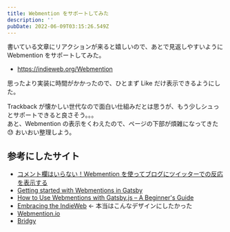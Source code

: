 ```yaml
---
title: Webmention をサポートしてみた
description: ''
pubDate: 2022-06-09T03:15:26.549Z
---
```


書いている文章にリアクションが来ると嬉しいので、あとで見返しやすいように Webmention をサポートしてみた。

- https://indieweb.org/Webmention

思ったより実装に時間がかかったので、ひとまず Like だけ表示できるようにした。

Trackback が懐かしい世代なので面白い仕組みだとは思うが、もう少しシュっとサポートできると良さそう。。。  
あと、Webmention の表示をくわえたので、ページの下部が煩雑になってきた 😓 おいおい整理しよう。

## 参考にしたサイト

- [コメント欄はいらない！Webmention を使ってブログにツイッターでの反応を表示する](https://qiita.com/jlkiri/items/d56ec812fa8de7a740e2)
- [Getting started with Webmentions in Gatsby](https://www.knutmelvaer.no/blog/2019/06/getting-started-with-webmentions-in-gatsby)
- [How to Use Webmentions with Gatsby.js – A Beginner's Guide](https://www.freecodecamp.org/news/how-to-use-webmentions-with-gatsby-beginners-guide/)
- [Embracing the IndieWeb](https://www.chadly.net/embracing-the-indieweb/) ← 本当はこんなデザインにしたかった
- [Webmention.io](https://webmention.io)
- [Bridgy](https://brid.gy/)
